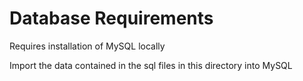 # Database Requirements #

Requires installation of MySQL locally   

Import the data contained in the sql files in this directory into MySQL
